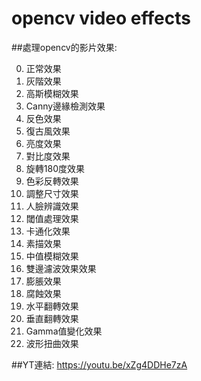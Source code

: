 # opencv video effects

##處理opencv的影片效果:

0. 正常效果
1. 灰階效果
2. 高斯模糊效果
3. Canny邊緣檢測效果
4. 反色效果
5. 復古風效果
6. 亮度效果
7. 對比度效果
8. 旋轉180度效果
9. 色彩反轉效果
10. 調整尺寸效果
11. 人臉辨識效果
12. 閾值處理效果
13. 卡通化效果
14. 素描效果
15. 中值模糊效果
16. 雙邊濾波效果效果
17. 膨脹效果
18. 腐蝕效果
19. 水平翻轉效果
20. 垂直翻轉效果
21. Gamma值變化效果
22. 波形扭曲效果

##YT連結: https://youtu.be/xZg4DDHe7zA
